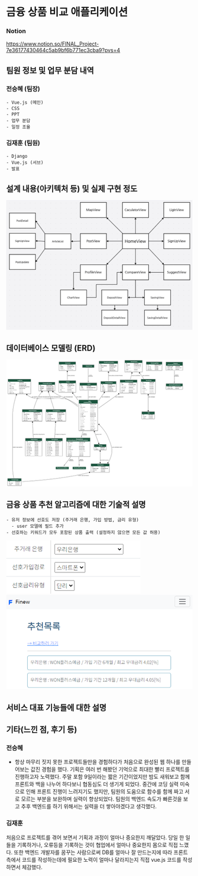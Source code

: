 # 금융 상품 비교 애플리케이션

### Notion
https://www.notion.so/FINAL_Project-7e36177430464c5ab9bf6b771ec3cba9?pvs=4

## 팀원 정보 및 업무 분담 내역
  ### 전승혜 (팀장)
    - Vue.js (메인)
    - CSS
    - PPT
    - 업무 분담
    - 일정 조율
  ### 김재훈 (팀원)
    - Django
    - Vue.js (서브)
    - 발표

## 설계 내용(아키텍처 등) 및 실제 구현 정도
![컴포넌트](./component.PNG)
## 데이터베이스 모델링 (ERD)
![ERD](final-back/my_models.png)
## 금융 상품 추천 알고리즘에 대한 기술적 설명
    - 유저 정보에 선호도 저장 (주거래 은행, 가입 방법, 금리 유형)
      - user 모델에 필드 추가
    - 선호하는 키워드가 모두 포함된 상품 출력 (설정하지 않으면 모든 값 허용)
![선호](./1.png)
![추천](./2.png)

## 서비스 대표 기능들에 대한 설명

## 기타(느낀 점, 후기 등)
### 전승혜
  - 항상 마무리 짓지 못한 프로젝트들만을 경험하다가 처음으로 완성된 웹 하나를 만들어보는 값진 경험을 했다. 기획은 여러 번 해봤던 기억으로 최대한 빨리 프로젝트를 진행하고자 노력했다. 주말 포함 9일이라는 짧은 기간이었지만 밤도 새워보고 함께 프론트와 백을 나누어 하다보니 협동심도 더 생기게 되었다. 중간에 코딩 실력 미숙으로 인해 프론트 진행이 느려지기도 했지만, 팀원의 도움으로 함수를 함께 짜고 서로 모르는 부분을 보완하며 실력이 향상되었다. 팀원의 백엔드 속도가 빠른것을 보고 추후 백엔드를 하기 위해서는 실력을 더 쌓아야겠다고 생각했다.
### 김재훈
처음으로 프로젝트를 겪어 보면서 기획과 과정이 얼마나 중요한지 깨달았다.
당일 한 일들을 기록하거나, 오류등을 기록하는 것이 협업에서 얼마나 중요한지 몸으로 직접 느꼈다.
또한 백엔드 개발자를 꿈꾸는 사람으로써 DB를 얼마나 잘 만드는지에 따라 프론트 측에서 코드를 작성하는데에 필요한 노력이 얼마나 달라지는지 직접 vue.js 코드를 작성하면서 체감했다.
  
